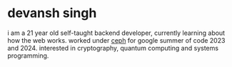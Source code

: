 # devansh singh

i am a 21 year old self-taught backend developer, currently learning about how the web works. worked under [ceph](https://github.com/ceph) for google summer of code 2023 and 2024. interested in cryptography, quantum computing and systems programming.
